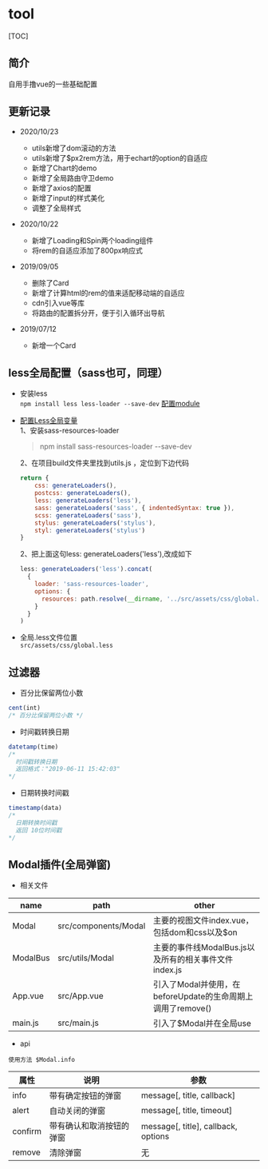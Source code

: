 # tool
[TOC]

## 简介
自用手撸vue的一些基础配置

## 更新记录
* 2020/10/23
    * utils新增了dom滚动的方法
    * utils新增了$px2rem方法，用于echart的option的自适应
    * 新增了Chart的demo
    * 新增了全局路由守卫demo
    * 新增了axios的配置
    * 新增了input的样式美化
    * 调整了全局样式

* 2020/10/22
    * 新增了Loading和Spin两个loading组件
    * 将rem的自适应添加了800px响应式

* 2019/09/05
    * 删除了Card
    * 新增了计算html的rem的值来适配移动端的自适应
    * cdn引入vue等库
    * 将路由的配置拆分开，便于引入循环出导航
  
* 2019/07/12
    * 新增一个Card

## less全局配置（sass也可，同理）
* 安装less<br>
    `npm install less less-loader --save-dev` [配置module](https://blog.csdn.net/weixin_40776188/article/details/85067568)

* [配置Less全局变量](https://www.jianshu.com/p/ab9ab999344b)<br>
    1、安装sass-resources-loader
    > npm install sass-resources-loader --save-dev

    2、在项目build文件夹里找到utils.js ，定位到下边代码
    ```javascript
    return {
        css: generateLoaders(),
        postcss: generateLoaders(),
        less: generateLoaders('less'),
        sass: generateLoaders('sass', { indentedSyntax: true }),
        scss: generateLoaders('sass'),
        stylus: generateLoaders('stylus'),
        styl: generateLoaders('stylus')
    }
    ```
    2、把上面这句less: generateLoaders('less'),改成如下
    ```javascript
    less: generateLoaders('less').concat(
      {
        loader: 'sass-resources-loader',
        options: {
          resources: path.resolve(__dirname, '../src/assets/css/global.less')//这里按照你的文件路径填写
        }
      }
    )
    ```
* 全局.less文件位置<br>
`src/assets/css/global.less`

## 过滤器
* 百分比保留两位小数
```javascript
cent(int)
/* 百分比保留两位小数 */
```

* 时间戳转换日期
```javascript
datetamp(time)
/*
  时间戳转换日期
  返回格式："2019-06-11 15:42:03"
*/
```

* 日期转换时间戳
```javascript
timestamp(data)
/*
  日期转换时间戳
  返回 10位时间戳
*/
```

## Modal插件(全局弹窗)
* 相关文件

name | path | other
---|---|---
Modal | src/components/Modal | 主要的视图文件index.vue，包括dom和css以及$on
ModalBus | src/utils/Modal | 主要的事件线ModalBus.js以及所有的相关事件文件index.js
App.vue | src/App.vue | 引入了Modal并使用，在beforeUpdate的生命周期上调用了remove()
main.js | src/main.js | 引入了$Modal并在全局use

* api

`使用方法 $Modal.info `

属性 | 说明 | 参数
---|---|---
info | 带有确定按钮的弹窗 | message[, title, callback]
alert | 自动关闭的弹窗 | message[, title, timeout]
confirm | 带有确认和取消按钮的弹窗 | message[, title], callback, options
remove | 清除弹窗 | 无
